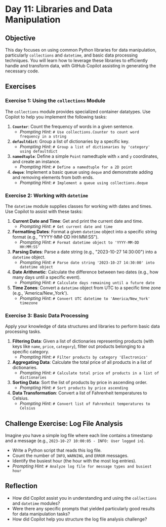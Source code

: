 # Day 11: Libraries and Data Manipulation

## Objective

This day focuses on using common Python libraries for data manipulation, particularly `collections` and `datetime`, and basic data processing techniques. You will learn how to leverage these libraries to efficiently handle and transform data, with GitHub Copilot assisting in generating the necessary code.

## Exercises

### Exercise 1: Using the `collections` Module

The `collections` module provides specialized container datatypes. Use Copilot to help you implement the following tasks:

1.  **`Counter`**: Count the frequency of words in a given sentence.
    -   *Prompting Hint*: `# Use collections.Counter to count word frequency in a string`
2.  **`defaultdict`**: Group a list of dictionaries by a specific key.
    -   *Prompting Hint*: `# Group a list of dictionaries by 'category' using defaultdict`
3.  **`namedtuple`**: Define a simple `Point` namedtuple with `x` and `y` coordinates, and create an instance.
    -   *Prompting Hint*: `# Define a namedtuple for a 2D point`
4.  **`deque`**: Implement a basic queue using `deque` and demonstrate adding and removing elements from both ends.
    -   *Prompting Hint*: `# Implement a queue using collections.deque`

### Exercise 2: Working with `datetime`

The `datetime` module supplies classes for working with dates and times. Use Copilot to assist with these tasks:

1.  **Current Date and Time**: Get and print the current date and time.
    -   *Prompting Hint*: `# Get current date and time`
2.  **Formatting Dates**: Format a given `datetime` object into a specific string format (e.g., "YYYY-MM-DD HH:MM:SS").
    -   *Prompting Hint*: `# Format datetime object to 'YYYY-MM-DD HH:MM:SS'`
3.  **Parsing Dates**: Parse a date string (e.g., "2023-10-27 14:30:00") into a `datetime` object.
    -   *Prompting Hint*: `# Parse date string '2023-10-27 14:30:00' into datetime object`
4.  **Date Arithmetic**: Calculate the difference between two dates (e.g., how many days until a specific event).
    -   *Prompting Hint*: `# Calculate days remaining until a future date`
5.  **Time Zones**: Convert a `datetime` object from UTC to a specific time zone (e.g., 'America/New_York').
    -   *Prompting Hint*: `# Convert UTC datetime to 'America/New_York' timezone`

### Exercise 3: Basic Data Processing

Apply your knowledge of data structures and libraries to perform basic data processing tasks.

1.  **Filtering Data**: Given a list of dictionaries representing products (with keys like `name`, `price`, `category`), filter out products belonging to a specific category.
    -   *Prompting Hint*: `# Filter products by category 'Electronics'`
2.  **Aggregating Data**: Calculate the total price of all products in a list of dictionaries.
    -   *Prompting Hint*: `# Calculate total price of products in a list of dictionaries`
3.  **Sorting Data**: Sort the list of products by price in ascending order.
    -   *Prompting Hint*: `# Sort products by price ascending`
4.  **Data Transformation**: Convert a list of Fahrenheit temperatures to Celsius.
    -   *Prompting Hint*: `# Convert list of Fahrenheit temperatures to Celsius`

## Challenge Exercise: Log File Analysis

Imagine you have a simple log file where each line contains a timestamp and a message (e.g., `2023-10-27 10:00:05 - INFO: User logged in`).

-   Write a Python script that reads this log file.
-   Count the number of `INFO`, `WARNING`, and `ERROR` messages.
-   Identify the busiest hour (the hour with the most log entries).
-   *Prompting Hint*: `# Analyze log file for message types and busiest hour`

## Reflection

-   How did Copilot assist you in understanding and using the `collections` and `datetime` modules?
-   Were there any specific prompts that yielded particularly good results for data manipulation tasks?
-   How did Copilot help you structure the log file analysis challenge?

